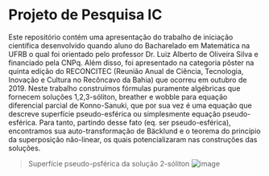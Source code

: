 # Projeto de Pesquisa IC
Este repositório contém uma apresentação do trabalho de iniciação científica desenvolvido quando aluno do Bacharelado em Matemática na UFRB o qual foi orientado pelo professor Dr. Luiz Alberto de Oliveira Silva e financiado pela CNPq.  Além disso, foi apresentado na categoria pôster na quinta edição do RECONCITEC (Reunião Anual de Ciência, Tecnologia, Inovação e Cultura no Recôncavo da Bahia) que ocorreu em outubro de 2019.   Neste trabalho construímos fórmulas puramente algébricas que fornecem soluções 1,2,3-sóliton, breather e wobble para equação diferencial parcial de Konno-Sanuki, que por sua vez é uma equação que descreve superfície pseudo-esférica ou simplesmente equação pseudo-esférica. Para tanto, partindo desse fato (eq. ser pseudo-esférica), encontramos sua auto-transformação de Bäcklund e o teorema do princípio da superposição não-linear, os quais potencializaram nas construções das soluções.

> Superfície pseudo-psférica da solução 2-sóliton
 ![image](https://user-images.githubusercontent.com/59666393/85905961-53d2bb00-b7e3-11ea-8b53-dad9786fc2b9.png)

